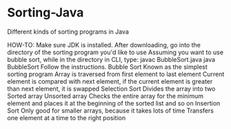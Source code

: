 # Sorting-Java
Different kinds of sorting programs in Java

HOW-TO:
Make sure JDK is installed.
After downloading, go into the directory of the sorting program you'd like to use
Assuming you want to use bubble sort, while in the directory in CLI, type:
javac BubbleSort.java
java BubbleSort
Follow the instructions.
Bubble Sort
Known as the simplest sorting program
Array is traversed from first element to last element
Current element is compared with next element, if the current element is greater than next element, it is swapped
Selection Sort
Divides the array into two
Sorted array
Unsorted array
Checks the entire array for the minimum element and places it at the beginning of the sorted list and so on
Insertion Sort
Only good for smaller arrays, because it takes lots of time
Transfers one element at a time to the right position
